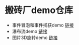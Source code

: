 # 搬砖厂demo仓库
- 事件冒泡和事件捕获demo [链接](https://github.com/Himmas/Himmas_demo/tree/gh-pages/event_bubbling)
- 瀑布流demo [链接](https://github.com/Himmas/Himmas_demo/tree/gh-pages/waterfall-flow)
- 图片3D旋转demo [链接](https://github.com/Himmas/Himmas_demo/tree/gh-pages/3d-rotate)


